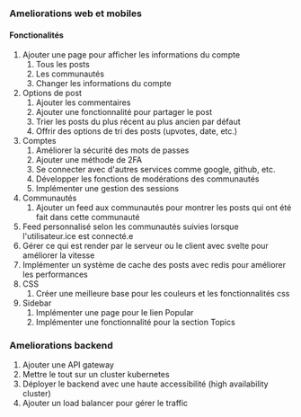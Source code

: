 ### Ameliorations web et mobiles
#### Fonctionalités
1. Ajouter une page pour afficher les informations du compte
   1. Tous les posts
   2. Les communautés
   3. Changer les informations du compte
2. Options de post
   1. Ajouter les commentaires
   2. Ajouter une fonctionnalité pour partager le post
   3. Trier les posts du plus récent au plus ancien par défaut
   4. Offrir des options de tri des posts (upvotes, date, etc.)
3. Comptes
   1. Améliorer la sécurité des mots de passes
   2. Ajouter une méthode de 2FA
   3. Se connecter avec d'autres services comme google, github, etc.
   4. Développer les fonctions de modérations des communautés
   5. Implémenter une gestion des sessions
4. Communautés
   1. Ajouter un feed aux communautés pour montrer les posts qui ont été fait dans cette communauté
5. Feed personnalisé selon les communautés suivies lorsque l'utilisateur.ice est connecté.e
6. Gérer ce qui est render par le serveur ou le client avec svelte pour améliorer la vitesse
7. Implémenter un système de cache des posts avec redis pour améliorer les performances
8. CSS
   1. Créer une meilleure base pour les couleurs et les fonctionnalités css
9. Sidebar
   1.  Implémenter une page pour le lien Popular
   2.  Implémenter une fonctionnalité pour la section Topics

### Ameliorations backend
1. Ajouter une API gateway
2. Mettre le tout sur un cluster kubernetes
3. Déployer le backend avec une haute accessibilité (high availability cluster)
4. Ajouter un load balancer pour gérer le traffic